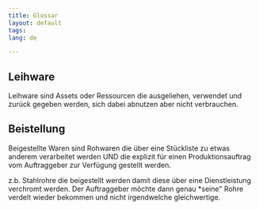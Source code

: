 ```yaml
---
title: Glossar
layout: default
tags:
lang: de

---
```


## Leihware
Leihware sind Assets oder Ressourcen die ausgeliehen, verwendet und zurück gegeben werden, sich dabei abnutzen aber nicht verbrauchen.

## Beistellung

Beigestellte Waren sind Rohwaren die über eine Stückliste  zu etwas anderem verarbeitet werden UND die explizit für einen Produktionsauftrag vom Auftraggeber zur Verfügung gestellt werden.

z.b. Stahlrohre die beigestellt werden damit diese über eine Dienstleistung verchromt werden.
Der Auftraggeber möchte dann genau *seine" Rohre verdelt wieder bekommen und nicht irgendwelche gleichwertige.
